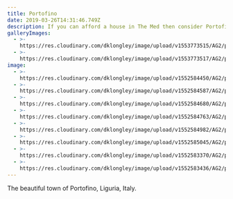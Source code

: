 ```yaml
---
title: Portofino
date: 2019-03-26T14:31:46.749Z
description: If you can afford a house in The Med then consider Portofino
galleryImages:
  - >-
    https://res.cloudinary.com/dklongley/image/upload/v1553773515/AG2/portofino_leoks_shutterstock.jpg
  - >-
    https://res.cloudinary.com/dklongley/image/upload/v1553773517/AG2/portofino-italy.jpg
image:
  - >-
    https://res.cloudinary.com/dklongley/image/upload/v1552584450/AG2/portofino1.jpg
  - >-
    https://res.cloudinary.com/dklongley/image/upload/v1552584587/AG2/portofino2.jpg
  - >-
    https://res.cloudinary.com/dklongley/image/upload/v1552584680/AG2/portofino3.jpg
  - >-
    https://res.cloudinary.com/dklongley/image/upload/v1552584763/AG2/portofino4.jpg
  - >-
    https://res.cloudinary.com/dklongley/image/upload/v1552584982/AG2/portofino5.jpg
  - >-
    https://res.cloudinary.com/dklongley/image/upload/v1552585045/AG2/portofino6.jpg
  - >-
    https://res.cloudinary.com/dklongley/image/upload/v1552583370/AG2/portofino8.jpg.jpg
  - >-
    https://res.cloudinary.com/dklongley/image/upload/v1552583436/AG2/portofino9.jpg.jpg
---
```

The beautiful town of Portofino, Liguria, Italy.
